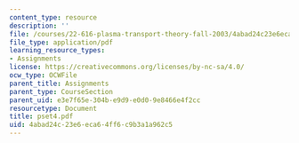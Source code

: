 ```yaml
---
content_type: resource
description: ''
file: /courses/22-616-plasma-transport-theory-fall-2003/4abad24c23e6eca64ff6c9b3a1a962c5_pset4.pdf
file_type: application/pdf
learning_resource_types:
- Assignments
license: https://creativecommons.org/licenses/by-nc-sa/4.0/
ocw_type: OCWFile
parent_title: Assignments
parent_type: CourseSection
parent_uid: e3e7f65e-304b-e9d9-e0d0-9e8466e4f2cc
resourcetype: Document
title: pset4.pdf
uid: 4abad24c-23e6-eca6-4ff6-c9b3a1a962c5
---
```

